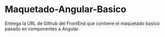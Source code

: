 # Maquetado-Angular-Basico
Entrega la URL de Github del FrontEnd que contiene el maquetado basico pasado en componentes a Angular.
